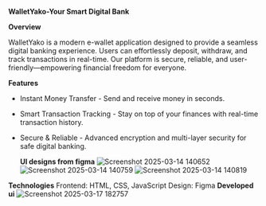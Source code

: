 **WalletYako-Your Smart Digital Bank**

**Overview**

WalletYako is a modern e-wallet application designed to provide a seamless digital banking experience.
Users can effortlessly deposit, withdraw, and track transactions in real-time. 
Our platform is secure, reliable, and user-friendly—empowering financial freedom for everyone.

**Features**

- Instant Money Transfer - Send and receive money in seconds.
- Smart Transaction Tracking - Stay on top of your finances with real-time transaction history.
- Secure & Reliable - Advanced encryption and multi-layer security for safe digital banking.

  **UI designs from figma**
![Screenshot 2025-03-14 140652](https://github.com/user-attachments/assets/0a0ca3fa-95cc-461b-be18-6e3651b6e69d) 
![Screenshot 2025-03-14 140759](https://github.com/user-attachments/assets/1f680363-9573-4b45-951e-318b3b405ffd)
![Screenshot 2025-03-14 140819](https://github.com/user-attachments/assets/9d55a1d9-bcdd-4587-9c0d-745998ba9b1d)


**Technologies**
Frontend: HTML, CSS, JavaScript
Design: Figma
**Developed ui**
![Screenshot 2025-03-17 182757](https://github.com/user-attachments/assets/cc87a05a-e7c8-4137-b14a-e516be54e812)
